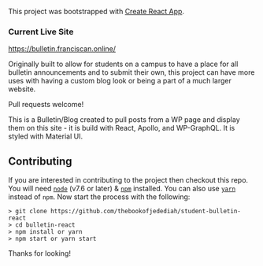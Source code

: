 This project was bootstrapped with [Create React App](https://github.com/facebook/create-react-app).

### Current Live Site

https://bulletin.franciscan.online/

Originally built to allow for students on a campus to have a place for all bulletin announcements and to submit their own, this project can have more uses with having a custom blog look or being a part of a much larger website.

Pull requests welcome!

This is a Bulletin/Blog created to pull posts from a WP page and display them on this site - it is build with React, Apollo, and WP-GraphQL. It is styled with Material UI.

## Contributing

If you are interested in contributing to the project then checkout this repo. You will need <code>[node](https://nodejs.org/en/)</code> (v7.6 or later) & <code>[npm](https://www.npmjs.com/)</code> installed. You can also use <code>[yarn](https://yarnpkg.com/en/)</code> instead of <code>npm</code>. Now start the process with the following:

```
> git clone https://github.com/thebookofjedediah/student-bulletin-react
> cd bulletin-react
> npm install or yarn
> npm start or yarn start
```

Thanks for looking!
